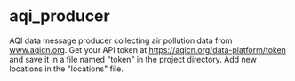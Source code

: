 # aqi_producer
AQI data message producer collecting air pollution data from www.aqicn.org. Get your API token at https://aqicn.org/data-platform/token and save it in a file named "token" in the project directory. Add new locations in the "locations" file.
